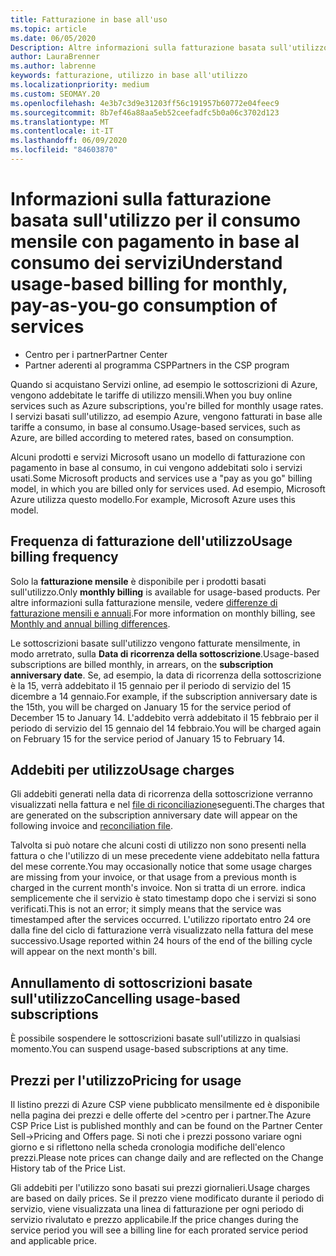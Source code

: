 ```yaml
---
title: Fatturazione in base all'uso
ms.topic: article
ms.date: 06/05/2020
Description: Altre informazioni sulla fatturazione basata sull'utilizzo sono disponibili nel centro per i partner, in cui vengono addebitate le tariffe di utilizzo mensili.
author: LauraBrenner
ms.author: labrenne
keywords: fatturazione, utilizzo in base all'utilizzo
ms.localizationpriority: medium
ms.custom: SEOMAY.20
ms.openlocfilehash: 4e3b7c3d9e31203ff56c191957b60772e04feec9
ms.sourcegitcommit: 8b7ef46a88aa5eb52ceefadfc5b0a06c3702d123
ms.translationtype: MT
ms.contentlocale: it-IT
ms.lasthandoff: 06/09/2020
ms.locfileid: "84603870"
---
```

# <a name="understand-usage-based-billing-for-monthly-pay-as-you-go-consumption-of-services"></a><span data-ttu-id="3e318-104">Informazioni sulla fatturazione basata sull'utilizzo per il consumo mensile con pagamento in base al consumo dei servizi</span><span class="sxs-lookup"><span data-stu-id="3e318-104">Understand usage-based billing for monthly, pay-as-you-go consumption of services</span></span>

- <span data-ttu-id="3e318-105">Centro per i partner</span><span class="sxs-lookup"><span data-stu-id="3e318-105">Partner Center</span></span>
- <span data-ttu-id="3e318-106">Partner aderenti al programma CSP</span><span class="sxs-lookup"><span data-stu-id="3e318-106">Partners in the CSP program</span></span>

<span data-ttu-id="3e318-107">Quando si acquistano Servizi online, ad esempio le sottoscrizioni di Azure, vengono addebitate le tariffe di utilizzo mensili.</span><span class="sxs-lookup"><span data-stu-id="3e318-107">When you buy online services such as Azure subscriptions, you're billed for monthly usage rates.</span></span> <span data-ttu-id="3e318-108">I servizi basati sull'utilizzo, ad esempio Azure, vengono fatturati in base alle tariffe a consumo, in base al consumo.</span><span class="sxs-lookup"><span data-stu-id="3e318-108">Usage-based services, such as Azure, are billed according to metered rates, based on consumption.</span></span>

<span data-ttu-id="3e318-109">Alcuni prodotti e servizi Microsoft usano un modello di fatturazione con pagamento in base al consumo, in cui vengono addebitati solo i servizi usati.</span><span class="sxs-lookup"><span data-stu-id="3e318-109">Some Microsoft products and services use a "pay as you go" billing model, in which you are billed only for services used.</span></span> <span data-ttu-id="3e318-110">Ad esempio, Microsoft Azure utilizza questo modello.</span><span class="sxs-lookup"><span data-stu-id="3e318-110">For example, Microsoft Azure uses this model.</span></span> 

## <a name="usage-billing-frequency"></a><span data-ttu-id="3e318-111">Frequenza di fatturazione dell'utilizzo</span><span class="sxs-lookup"><span data-stu-id="3e318-111">Usage billing frequency</span></span>

<span data-ttu-id="3e318-112">Solo la **fatturazione mensile** è disponibile per i prodotti basati sull'utilizzo.</span><span class="sxs-lookup"><span data-stu-id="3e318-112">Only **monthly billing** is available for usage-based products.</span></span> <span data-ttu-id="3e318-113">Per altre informazioni sulla fatturazione mensile, vedere [differenze di fatturazione mensili e annuali](billing-annual-monthly.md).</span><span class="sxs-lookup"><span data-stu-id="3e318-113">For more information on monthly billing, see [Monthly and annual billing differences](billing-annual-monthly.md).</span></span>

<span data-ttu-id="3e318-114">Le sottoscrizioni basate sull'utilizzo vengono fatturate mensilmente, in modo arretrato, sulla **Data di ricorrenza della sottoscrizione**.</span><span class="sxs-lookup"><span data-stu-id="3e318-114">Usage-based subscriptions are billed monthly, in arrears, on the **subscription anniversary date**.</span></span> <span data-ttu-id="3e318-115">Se, ad esempio, la data di ricorrenza della sottoscrizione è la 15, verrà addebitato il 15 gennaio per il periodo di servizio del 15 dicembre a 14 gennaio.</span><span class="sxs-lookup"><span data-stu-id="3e318-115">For example, if the subscription anniversary date is the 15th, you will be charged on January 15 for the service period of December 15 to January 14.</span></span> <span data-ttu-id="3e318-116">L'addebito verrà addebitato il 15 febbraio per il periodo di servizio del 15 gennaio del 14 febbraio.</span><span class="sxs-lookup"><span data-stu-id="3e318-116">You will be charged again on February 15 for the service period of January 15 to February 14.</span></span>

## <a name="usage-charges"></a><span data-ttu-id="3e318-117">Addebiti per utilizzo</span><span class="sxs-lookup"><span data-stu-id="3e318-117">Usage charges</span></span>

<span data-ttu-id="3e318-118">Gli addebiti generati nella data di ricorrenza della sottoscrizione verranno visualizzati nella fattura e nel [file di riconciliazione](usage-based-recon-files.md)seguenti.</span><span class="sxs-lookup"><span data-stu-id="3e318-118">The charges that are generated on the subscription anniversary date will appear on the following invoice and [reconciliation file](usage-based-recon-files.md).</span></span>

<span data-ttu-id="3e318-119">Talvolta si può notare che alcuni costi di utilizzo non sono presenti nella fattura o che l'utilizzo di un mese precedente viene addebitato nella fattura del mese corrente.</span><span class="sxs-lookup"><span data-stu-id="3e318-119">You may occasionally notice that some usage charges are missing from your invoice, or that usage from a previous month is charged in the current month's invoice.</span></span> <span data-ttu-id="3e318-120">Non si tratta di un errore. indica semplicemente che il servizio è stato timestamp dopo che i servizi si sono verificati.</span><span class="sxs-lookup"><span data-stu-id="3e318-120">This is not an error; it simply means that the service was timestamped after the services occurred.</span></span> <span data-ttu-id="3e318-121">L'utilizzo riportato entro 24 ore dalla fine del ciclo di fatturazione verrà visualizzato nella fattura del mese successivo.</span><span class="sxs-lookup"><span data-stu-id="3e318-121">Usage reported within 24 hours of the end of the billing cycle will appear on the next month's bill.</span></span>

## <a name="cancelling-usage-based-subscriptions"></a><span data-ttu-id="3e318-122">Annullamento di sottoscrizioni basate sull'utilizzo</span><span class="sxs-lookup"><span data-stu-id="3e318-122">Cancelling usage-based subscriptions</span></span>

<span data-ttu-id="3e318-123">È possibile sospendere le sottoscrizioni basate sull'utilizzo in qualsiasi momento.</span><span class="sxs-lookup"><span data-stu-id="3e318-123">You can suspend usage-based subscriptions at any time.</span></span>

## <a name="pricing-for-usage"></a><span data-ttu-id="3e318-124">Prezzi per l'utilizzo</span><span class="sxs-lookup"><span data-stu-id="3e318-124">Pricing for usage</span></span>

<span data-ttu-id="3e318-125">Il listino prezzi di Azure CSP viene pubblicato mensilmente ed è disponibile nella pagina dei prezzi e delle offerte del >centro per i partner.</span><span class="sxs-lookup"><span data-stu-id="3e318-125">The Azure CSP Price List is published monthly and can be found on the Partner Center Sell->Pricing and Offers page.</span></span> <span data-ttu-id="3e318-126">Si noti che i prezzi possono variare ogni giorno e si riflettono nella scheda cronologia modifiche dell'elenco prezzi.</span><span class="sxs-lookup"><span data-stu-id="3e318-126">Please note prices can change daily and are reflected on the Change History tab of the Price List.</span></span>

<span data-ttu-id="3e318-127">Gli addebiti per l'utilizzo sono basati sui prezzi giornalieri.</span><span class="sxs-lookup"><span data-stu-id="3e318-127">Usage charges are based on daily prices.</span></span> <span data-ttu-id="3e318-128">Se il prezzo viene modificato durante il periodo di servizio, viene visualizzata una linea di fatturazione per ogni periodo di servizio rivalutato e prezzo applicabile.</span><span class="sxs-lookup"><span data-stu-id="3e318-128">If the price changes during the service period you will see a billing line for each prorated service period and applicable price.</span></span>
